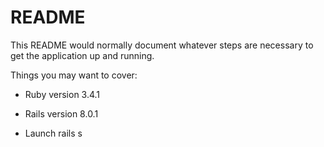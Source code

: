 # README

This README would normally document whatever steps are necessary to get the
application up and running.

Things you may want to cover:

* Ruby version
3.4.1

* Rails version
8.0.1

* Launch
rails s

